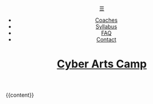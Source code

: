 <!DOCTYPE html>
<html lang="en">
	<head>
		<!-- Global site tag (gtag.js) - Google Analytics -->
        <script async src="https://www.googletagmanager.com/gtag/js?id=UA-172226953-1"></script>
        <script>
                window.dataLayer = window.dataLayer || [];
                function gtag(){dataLayer.push(arguments);}
                gtag('js', new Date());
                gtag('config', 'UA-172226953-1');
        </script>
        <meta charset="utf-8">
        <meta name="viewport" content="width=device-width, initial-scale=1, user-scalable=yes">
		<title>{{page.title}}</title>
		<link rel="stylesheet" type="text/css" href="/css/styles.css">
		<!-- <link rel="icon" href="/images/favicon.png"> -->
        <!-- <script src="https://ajax.googleapis.com/ajax/libs/jquery/3.4.1/jquery.min.js"></script> -->
        <!-- <script src="/js/jquery.fitvids.js"></script> -->
		<!-- <script src="/js/scripts.js"></script> -->
	</head>
	<body>
        <header class="main_header">
            <a class="hamburger" href="#">&#9776;</a>
            <nav class="main_nav">
                <ul>
                    <li><a href="/martians">Coaches</a></li>
                    <li><a href="/syllabus">Syllabus</a></li>
                    <li><a href="/faq">FAQ</a></li>
                    <li><a href="/form">Contact</a></li>
                </ul>
            </nav>
            <h1>
                <a href="/index.html">Cyber Arts Camp</a>
            </h1>
        </header>
		{{content}}
		<script src="https://ajax.googleapis.com/ajax/libs/jquery/3.4.1/jquery.min.js"></script>
        <script src="/js/jquery.fitvids.js"></script>
        <script src="/js/scripts.js"></script>
	</body>
</html>
